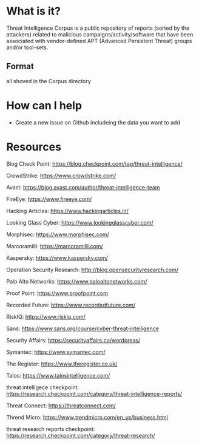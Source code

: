 # What is it?
Threat Intelligence Corpus is a public repository of reports (sorted by the attackers) related to malicious campaigns/activity/software that have been associated with vendor-defined APT (Advanced Persistent Threat) groups and/or tool-sets.

## Format
all shoved in the Corpus directory

# How can I help
* Create a new issue on Github includeing the data you want to add 

# Resources

Blog Check Point: https://blog.checkpoint.com/tag/threat-intelligence/

CrowdStrike: https://www.crowdstrike.com/

Avast: https://blog.avast.com/author/threat-intelligence-team

FireEye: https://www.fireeye.com/

Hacking Articles: https://www.hackingarticles.in/

Looking Glass Cyber: https://www.lookingglasscyber.com/

Morphisec: https://www.morphisec.com/

Marcoramilli: https://marcoramilli.com/

Kaspersky: https://www.kaspersky.com/

Operation Security Research: http://blog.opensecurityresearch.com/

Palo Alto Networks: https://www.paloaltonetworks.com/

Proof Point: https://www.proofpoint.com

Recorded Future: https://www.recordedfuture.com/

RiskIQ: https://www.riskiq.com/

Sans: https://www.sans.org/course/cyber-threat-intelligence

Security Affairs: https://securityaffairs.co/wordpress/

Symantec: https://www.symantec.com/

The Register: https://www.theregister.co.uk/

Talos: https://www.talosintelligence.com/

threat intelligece checkpoint: https://research.checkpoint.com/category/threat-intelligence-reports/

Threat Connect: https://threatconnect.com/

Thrend Micro: https://www.trendmicro.com/en_us/business.html

threat research reports checkpoint: https://research.checkpoint.com/category/threat-research/
